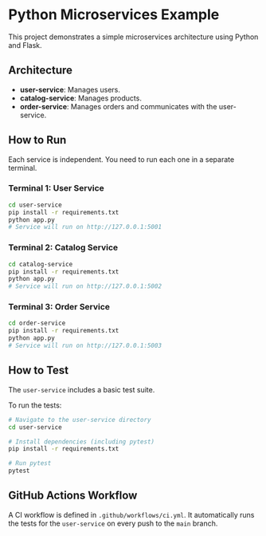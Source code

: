 # Python Microservices Example

This project demonstrates a simple microservices architecture using Python and Flask.

## Architecture

- **user-service**: Manages users.
- **catalog-service**: Manages products.
- **order-service**: Manages orders and communicates with the user-service.

## How to Run

Each service is independent. You need to run each one in a separate terminal.

### Terminal 1: User Service

```bash
cd user-service
pip install -r requirements.txt
python app.py
# Service will run on http://127.0.0.1:5001
```

### Terminal 2: Catalog Service

```bash
cd catalog-service
pip install -r requirements.txt
python app.py
# Service will run on http://127.0.0.1:5002
```

### Terminal 3: Order Service

```bash
cd order-service
pip install -r requirements.txt
python app.py
# Service will run on http://127.0.0.1:5003
```

## How to Test

The `user-service` includes a basic test suite.

To run the tests:

```bash
# Navigate to the user-service directory
cd user-service

# Install dependencies (including pytest)
pip install -r requirements.txt

# Run pytest
pytest
```

## GitHub Actions Workflow

A CI workflow is defined in `.github/workflows/ci.yml`. It automatically runs the tests for the `user-service` on every push to the `main` branch.
